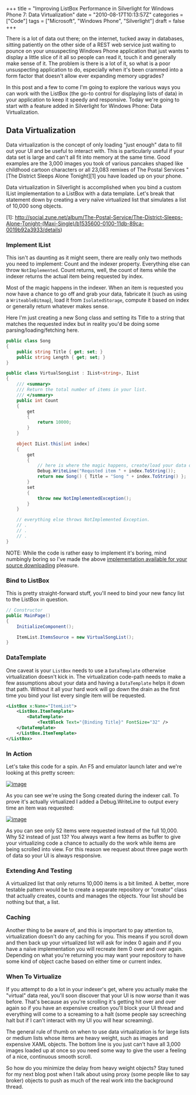 +++
title = "Improving ListBox Performance in Silverlight for Windows Phone 7: Data Virtualization"
date = "2010-08-17T10:13:57Z"
categories = ["Code"]
tags = ["Microsoft", "Windows Phone", "Silverlight"]
draft = false
+++

There is a lot of data out there; on the internet, tucked away in databases, sitting patiently on the other side of a REST web service just waiting to pounce on your unsuspecting Windows Phone application that just wants to display a little slice of it all so people can read it, touch it and generally make sense of it. The problem is there is a lot of it, so what is a poor unsuspecting application to do, especially when it's been crammed into a form factor that doesn't allow ever expanding memory upgrades?

In this post and a few to come I'm going to explore the various ways you can work with the ListBox (the go-to control for displaying lists of data) in your application to keep it speedy and responsive. Today we're going to start with a feature added in Silverlight for Windows Phone: Data Virtualization.

## Data Virtualization

Data virtualization is the concept of only loading "just enough" data to fill out your UI and be useful to interact with. This is particularly useful if your data set is large and can't all fit into memory at the same time. Good examples are the 3,000 images you took of various pancakes shaped like childhood cartoon characters or all 23,083 remixes of The Postal Services "[The District Sleeps Alone Tonight][1] you have loaded up on your phone.

Data virtualization in Silverlight is accomplished when you bind a custom IList implementation to a ListBox with a data template. Let's break that statement down by creating a very naïve virtualized list that simulates a list of 10,000 song objects.

  [1]: http://social.zune.net/album/The-Postal-Service/The-District-Sleeps-Alone-Tonight-(Maxi-Single)/b1535600-0100-11db-89ca-0019b92a3933/details)

### Implement IList

This isn't as daunting as it might seem, there are really only two methods you need to implement: Count and the indexer property. Everything else can throw `NotImplemented`. Count returns, well, the count of items while the indexer returns the actual item being requested by index.

Most of the magic happens in the indexer. When an item is requested you now have a chance to go off and grab your data, fabricate it (such as using a `WriteableBitmap`), load it from `IsolatedStorage`, compute it based on index or generally return whatever makes sense.

Here I'm just creating a new Song class and setting its Title to a string that matches the requested index but in reality you'd be doing some parsing/loading/fetching here.

```csharp
public class Song
{
    public string Title { get; set; }
    public string Length { get; set; }
}

public class VirtualSongList : IList<string>, IList
{
    /// <summary>
    /// Return the total number of items in your list.
    /// </summary>
    public int Count
    {
        get
        {
            return 10000;
        }
    }

    object IList.this[int index]
    {
        get
        {
            // here is where the magic happens, create/load your data on the fly.
            Debug.WriteLine("Requsted item " + index.ToString());
            return new Song() { Title = "Song " + index.ToString() };
        }
        set
        {
            throw new NotImplementedException();
        }
    }

    // everything else throws NotImplemented Exception.
    // .
    // .
    // .
}
```

NOTE: While the code is rather easy to implement it's boring, mind numbingly boring so I've made the above [implementation available for your source downloading](/downloads/VirtualSongList.cs) pleasure.

### Bind to ListBox

This is pretty straight-forward stuff, you'll need to bind your new fancy list to the ListBox in question.

```csharp
// Constructor
public MainPage()
{
    InitializeComponent();

    ItemList.ItemsSource = new VirtualSongList();
}
```

### DataTemplate

One caveat is your `ListBox` needs to use a `DataTemplate` otherwise virtualization doesn't kick in. The virtualization code-path needs to make a few assumptions about your data and having a `DataTemplate` helps it down that path. Without it all your hard work will go down the drain as the first time you bind your list every single item will be requested.

```xml
<ListBox x:Name="ItemList">
    <ListBox.ItemTemplate>
        <DataTemplate>
            <TextBlock Text="{Binding Title}" FontSize="32" />
	</DataTemplate>
    </ListBox.ItemTemplate>
</ListBox>
```

### In Action

Let's take this code for a spin. An F5 and emulator launch later and we're looking at this pretty screen:

[![image](/images/image_thumb_1.png "image")](/images/image_1.png)

As you can see we're using the Song created during the indexer call. To prove it's actually virtualized I added a Debug.WriteLine to output every time an item was requested:

[![image](/images/image_thumb_2.png "image")](/images/image_2.png)

As you can see only 52 items were requested instead of the full 10,000. Why 52 instead of just 13? You always want a few items as buffer to give your virtualizing code a chance to actually do the work while items are being scrolled into view. For this reason we request about three page worth of data so your UI is always responsive.

### Extending And Testing

A virtualized list that only returns 10,000 items is a bit limited. A better, more testable pattern would be to create a separate repository or "creator" class that actually creates, counts and manages the objects. Your list should be nothing but that, a list.

### Caching

Another thing to be aware of, and this is important to pay attention to, virtualization doesn't do any caching for you. This means if you scroll down and then back up your virtualized list will ask for index 0 again and if you have a naïve implementation you will recreate item 0 over and over again. Depending on what you're returning you may want your repository to have some kind of object cache based on either time or current index.

### When To Virtualize

If you attempt to do a lot in your indexer's get, where you actually make the "virtual" data real, you'll soon discover that your UI is now *worse* than it was before. That's because as you're scrolling it's getting hit over and over again so if you have an expensive creation you'll block your UI thread and everything will come to a screaming to a halt (some people say screeching halt but if I can't interact with my UI you will hear screaming).

The general rule of thumb on when to use data virtualization is for large lists or medium lists whose items are heavy weight, such as images and expensive XAML objects. The bottom line is you just can't have all 3,000 images loaded up at once so you need some way to give the user a feeling of a nice, continuous smooth scroll.

So how do you minimize the delay from heavy weight objects? Stay tuned for my next blog post when I talk about using proxy (some people like to say broker) objects to push as much of the real work into the background thread.
